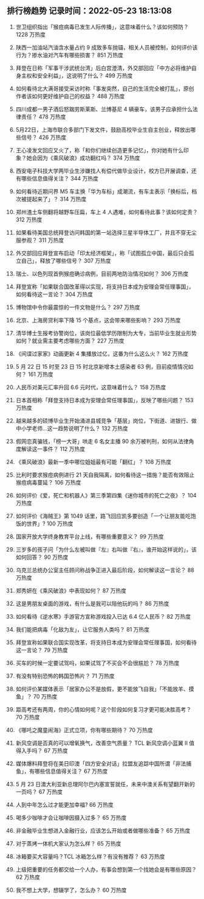 
## 排行榜趋势 记录时间：2022-05-23 18:13:08
  
  1. 世卫组织指出「猴痘病毒已发生人际传播」，这意味着什么？该如何预防？ 1228 万热度
    
  2. 陕西一加油站汽油含水量占约 9 成致多车抛锚，相关人员被控制，如何评价该行为？掺水油对汽车有哪些损害？ 851 万热度
    
  3. 拜登在日称「军事干涉武统台湾」后白宫澄清，外交部回应「中方必将维护自身主权和安全利益」，这说明了什么？ 499 万热度
    
  4. 如何看待北大满哥接受采访时称「事发突然，自己的生活完全被打乱」，原创作者该如何更好维护自己的权益？ 488 万热度
    
  5. 四川成都一男子酒后怒踹劳斯莱斯、兰博基尼 4 辆豪车，该男子应承担什么法律责任？ 478 万热度
    
  6. 5月22日，上海市联合多部门下发文件，鼓励高校毕业生自主创业，释放出哪些信号？ 426 万热度
    
  7. 王心凌发文回应又火了，称「和你们继续创造更多记忆」，你对她有什么印象？她会因为《乘风破浪》成功翻红吗？ 374 万热度
    
  8. 西安电子科技大学两毕业生涉嫌找人有偿代做毕业设计，校方已开展调查，还有哪些信息值得关注？ 344 万热度
    
  9. 如何看待近期问界 M5 车主换「华为车标」成潮流，有车主表示「换标后，档次被提起来了」？ 314 万热度
    
  10. 郑州渣土车侧翻将越野车压扁，车上 4 人遇难，如何看待此事？该如何定责？ 312 万热度
    
  11. 如果看待美国总统拜登访问韩国的第一站选择三星半导体工厂，并且不穿无尘服参观？ 311 万热度
    
  12. 外交部回应拜登宣布启动「印太经济框架」，称「试图孤立中国，最后只会孤立自己」，释放了哪些信号？ 307 万热度
    
  13. 瑞士、以色列现首例猴痘确诊病例，目前两地防治情况如何？ 306 万热度
    
  14. 拜登宣称「如果联合国改革得以实现，将支持日本成为安理会常任理事国」，如何看待这一言论？ 304 万热度
    
  15. 博物馆中令你最震惊的一件文物是什么？ 297 万热度
    
  16. 北京、上海房贷利率下降 15 个基点，这会带来哪些影响？ 293 万热度
    
  17. 清华博士生报考协警岗位，该岗位最低学历限制为大专，当前毕业生就业形势如何？就业需主要考虑哪些方面？ 227 万热度
    
  18. 《间谍过家家》动画更新 4 集播放过亿，这番为什么这么火？ 162 万热度
    
  19. 5 月 22 日 15 时至 23 日 15 时北京新增本土感染者 63 例，目前疫情情况如何？ 161 万热度
    
  20. 人民币对美元汇率升回 6.6 元时代，这意味着什么？ 158 万热度
    
  21. 日本首相称「拜登支持日本成为安理会常任理事国」，反映了哪些问题？ 153 万热度
    
  22. 越来越多的硕博毕业生开始涌进县城竞争「基层」岗位，下街道、进银行、做中小学老师…这一趋势说明了什么？ 132 万热度
    
  23. 假网恋真骗钱，「榜一大哥」哄走 6 名女主播 90 余万被判刑，如何从法律角度解读这一事件？ 112 万热度
    
  24. 《乘风破浪》最新一季中哪位姐姐最有可能「翻红」？ 108 万热度
    
  25. 比利时要求猴痘病例进行 21 天自我隔离，如何看待这一措施？能否有效阻止猴痘病毒蔓延？ 106 万热度
    
  26. 如何评价《爱，死亡和机器人》第三季第四集《迷你城市的死亡之夜》？ 104 万热度
    
  27. 如何评价《海贼王》第 1049 话里，路飞回应凯多要创造「一个让朋友能吃饱饭的世界」? 100 万热度
    
  28. 国家开放大学终身教育平台上线，有哪些重要意义？ 99 万热度
    
  29. 三岁多的孩子问「为什么左被叫做『左』右叫做『右』，谁开始这样说的」，该如何回答？ 90 万热度
    
  30. 乌克兰总统办公室主任顾问称战争正进入最后阶段，如何解读这一言论？ 88 万热度
    
  31. 郑秀妍在《乘风破浪》中表现如何？ 87 万热度
    
  32. 这是男朋友桌面的游戏，有什么是我可以陪他玩的吗？ 86 万热度
    
  33. 如何看待《逆水寒》手游官方宣称游戏投入已达 6.4 亿人民币？ 82 万热度
    
  34. 我们能把病毒「化敌为友」，让它服务人类吗？ 81 万热度
    
  35. 拜登宣称如果联合国实现改革，将支持日本成为安理会常任理事国，如何看待这一言论？ 79 万热度
    
  36. 买车的时候一定要试驾吗，如果试驾了不买会不会很尴尬？ 78 万热度
    
  37. 有没有特别恐怖的韩国恐怖片？ 71 万热度
    
  38. 如何评价某媒体表示「居家办公不是放假，更不能放飞自我」「不能放羊、摸鱼」？ 70 万热度
    
  39. 距高考还有两周，你的心情如何呢？这个阶段如何复习才更可能决胜高考？ 70 万热度
    
  40. 《哪吒之魔童闹海》正式立项，你有哪些期待？ 70 万热度
    
  41. 新风空调是否真的可以增氧换气，改善空气质量？ TCL 新风空调小蓝翼 II 值得入手吗？ 67 万热度
    
  42. 媒体爆料拜登将在美日印澳「四方安全对话」拉盟友追踪中国所谓「非法捕鱼」，有哪些信息值得关注？ 67 万热度
    
  43. 5 月 23 日澳大利亚新总理阿尔巴内塞宣誓就任，未来中澳关系有望翻开新的一页吗？ 67 万热度
    
  44. 人到中年怎么过才能更加幸福? 66 万热度
    
  45. 喝多少咖啡才会让咖啡因摄入过多？ 65 万热度
    
  46. 非金融毕业生想进入金融行业，应该怎么开始或者做哪些准备？ 65 万热度
    
  47. 对于蒸烤一体机大家认为怎么样？ 65 万热度
    
  48. 冰箱要买大容量吗？TCL 冰箱怎么样？有没有推荐？ 63 万热度
    
  49. 上级把重要的任务都交给一个人办，有事会想到第一个找她会是有哪些原因？ 62 万热度
    
  50. 我不想上大学，想辍学了，怎么办？ 60 万热度
    